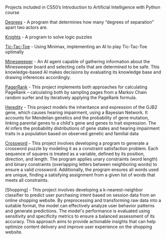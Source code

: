 Projects included in CS50’s Introduction to Artificial Intelligence with Python course


[Degrees](https://github.com/AdityaManojMenon/CS50-s-Intro-to-AI-with-Python/tree/main/Degrees) - A program that determines how many “degrees of separation” apart two actors are.

[Knights](https://github.com/AdityaManojMenon/CS50-s-Intro-to-AI-with-Python/tree/main/Knights) - A program to solve logic puzzles

[Tic-Tac-Toe](https://github.com/AdityaManojMenon/CS50-s-Intro-to-AI-with-Python/tree/main/Tic-Tac-Toe) - Using Minimax, implementing an AI to play Tic-Tac-Toe optimally

[Minesweeper](https://github.com/AdityaManojMenon/CS50-s-Intro-to-AI-with-Python/tree/main/Minesweeper) - An AI agent capable of gathering information about the Minesweeper board and selecting cells that are determined to be safe. This knowledge-based AI makes decisions by evaluating its knowledge base and drawing inferences accordingly.

[PagerRank](https://github.com/AdityaManojMenon/CS50-s-Intro-to-AI-with-Python/tree/main/PageRank) - This project implements both  approaches for calculating PageRank – calculating both by sampling pages from a Markov Chain random surfer and by iteratively applying the PageRank formula.

[Heredity](https://github.com/AdityaManojMenon/CS50-s-Intro-to-AI-with-Python/tree/main/Heredity) - This project models the inheritance and expression of the GJB2 gene, which causes hearing impairment, using a Bayesian Network. It accounts for Mendelian genetics and the probability of gene mutation, linking parental genes to a child's gene and genes to trait expression. The AI infers the probability distributions of gene states and hearing impairment traits in a population based on observed genetic and familial data

[Crossword](https://github.com/AdityaManojMenon/CS50-s-Intro-to-AI-with-Python/tree/main/Crossword) - This project involves developing a program to generate a crossword puzzle by modeling it as a constraint satisfaction problem. Each sequence of squares is treated as a variable, defined by its position, direction, and length. The program applies unary constraints (word length) and binary constraints (overlapping letters between neighboring words) to ensure a valid crossword. Additionally, the program ensures all words used are unique, finding a satisfying assignment from a given list of words that meets all constraints.

[Shopping] - This project involves developing a k-nearest-neighbor classifier to predict user purchasing intent based on session data from an online shopping website. By preprocessing and transforming raw data into a suitable format, the model can effectively analyze user behavior patterns and generate predictions. The model's performance is evaluated using sensitivity and specificity metrics to ensure a balanced assessment of its accuracy. This approach aims to provide actionable insights that can help optimize content delivery and improve user experience on the shopping website.
